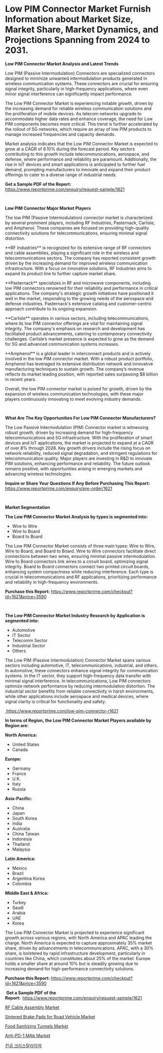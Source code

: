 <p><h1>Low PIM Connector Market Furnish Information about Market Size, Market Share, Market Dynamics, and Projections Spanning from 2024 to 2031.</h1></p><p><strong>Low PIM Connector Market Analysis and Latest Trends</strong></p>
<p><p>Low PIM (Passive Intermodulation) Connectors are specialized connectors designed to minimize unwanted intermodulation products generated in wireless communication systems. These connectors are crucial for ensuring signal integrity, particularly in high-frequency applications, where even minor signal interference can significantly impact performance. </p><p>The Low PIM Connector Market is experiencing notable growth, driven by the increasing demand for reliable wireless communication solutions and the proliferation of mobile devices. As telecom networks upgrade to accommodate higher data rates and enhance coverage, the need for Low PIM components becomes more critical. This trend is further accelerated by the rollout of 5G networks, which require an array of low PIM products to manage increased frequencies and capacity demands.</p><p>Market analysis indicates that the Low PIM Connector Market is expected to grow at a CAGR of 6.10% during the forecast period. Key sectors contributing to this growth include telecommunications, aerospace, and defense, where performance and reliability are paramount. Additionally, the rise in IoT devices and smart applications is anticipated to further fuel demand, prompting manufacturers to innovate and expand their product offerings to cater to a diverse range of industrial needs.</p></p>
<p><strong>Get a Sample PDF of the Report:&nbsp;</strong> <a href="https://www.reportprime.com/enquiry/request-sample/1621">https://www.reportprime.com/enquiry/request-sample/1621</a></p>
<p>&nbsp;</p>
<p><strong>Low PIM Connector Major Market Players</strong></p>
<p><p>The low PIM (Passive Intermodulation) connector market is characterized by several prominent players, including RF Industries, Pasternack, Carlisle, and Amphenol. These companies are focused on providing high-quality connectivity solutions for telecommunications, ensuring minimal signal distortion.</p><p>**RF Industries** is recognized for its extensive range of RF connectors and cable assemblies, playing a significant role in the wireless and telecommunications sectors. The company has reported consistent growth driven by the increasing demand for improved wireless communication infrastructure. With a focus on innovative solutions, RF Industries aims to expand its product line to further capture market share.</p><p>**Pasternack** specializes in RF and microwave components, including low PIM connectors renowned for their reliability and performance in critical applications. The company's strategic growth initiatives have positioned it well in the market, responding to the growing needs of the aerospace and defense industries. Pasternack's extensive catalog and customer-centric approach contribute to its ongoing expansion.</p><p>**Carlisle** operates in various sectors, including telecommunications, where its low PIM connector offerings are vital for maintaining signal integrity. The company's emphasis on research and development has facilitated product advancements, catering to contemporary connectivity challenges. Carlisle’s market presence is expected to grow as the demand for 5G and advanced communication systems increases.</p><p>**Amphenol** is a global leader in interconnect products and is actively involved in the low PIM connector market. With a robust product portfolio, Amphenol has leveraged its extensive distribution network and innovative manufacturing techniques to sustain growth. The company’s revenue reflects its market leading position, with reported sales surpassing $8 billion in recent years.</p><p>Overall, the low PIM connector market is poised for growth, driven by the expansion of wireless communication technologies, with these major players continuously innovating to meet evolving industry demands.</p></p>
<p>&nbsp;</p>
<p><strong>What Are The Key Opportunities For Low PIM Connector Manufacturers?</strong></p>
<p><p>The Low Passive Intermodulation (PIM) Connector market is witnessing robust growth, driven by increasing demand for high-frequency telecommunications and 5G infrastructure. With the proliferation of smart devices and IoT applications, the market is projected to expand at a CAGR of over 8% through 2028. Key growth drivers include the rising focus on network reliability, reduced signal degradation, and stringent regulations for telecommunication quality. Major players are investing in R&D to innovate PIM solutions, enhancing performance and reliability. The future outlook remains positive, with opportunities arising in emerging markets and advancing wireless technologies.</p></p>
<p><strong>Inquire or Share Your Questions If Any Before Purchasing This Report:</strong> <a href="https://www.reportprime.com/enquiry/pre-order/1621">https://www.reportprime.com/enquiry/pre-order/1621</a></p>
<p>&nbsp;</p>
<p><strong>Market Segmentation</strong></p>
<p><strong>The Low PIM Connector Market Analysis by types is segmented into:</strong></p>
<p><ul><li>Wire to Wire</li><li>Wire to Board</li><li>Board to Board</li></ul></p>
<p><p>The Low PIM Connector Market consists of three main types: Wire to Wire, Wire to Board, and Board to Board. Wire to Wire connectors facilitate direct connections between two wires, ensuring minimal passive intermodulation. Wire to Board connectors link wires to a circuit board, optimizing signal integrity. Board to Board connectors connect two printed circuit boards, enhancing system compactness while reducing interference. Each type is crucial in telecommunications and RF applications, prioritizing performance and reliability in high-frequency environments.</p></p>
<p><strong>Purchase this Report:&nbsp;</strong><a href="https://www.reportprime.com/checkout?id=1621&price=3590">https://www.reportprime.com/checkout?id=1621&price=3590</a></p>
<p>&nbsp;</p>
<p><strong>The Low PIM Connector Market Industry Research by Application is segmented into:</strong></p>
<p><ul><li>Automotive</li><li>IT Sector</li><li>Telecomm Sector</li><li>Industrial Sector</li><li>Others</li></ul></p>
<p><p>The Low PIM (Passive Intermodulation) Connector Market spans various sectors including automotive, IT, telecommunications, industrial, and others. In automotive, these connectors enhance signal integrity for communication systems. In the IT sector, they support high-frequency data transfer with minimal signal interference. In telecommunications, Low PIM connectors optimize network performance by reducing intermodulation distortion. The industrial sector benefits from reliable connectivity in harsh environments, while other applications include aerospace and medical devices, where signal clarity is critical for functionality and safety.</p></p>
<p><a href="https://www.reportprime.com/low-pim-connector-r1621">&nbsp;https://www.reportprime.com/low-pim-connector-r1621</a></p>
<p><strong>In terms of Region, the Low PIM Connector Market Players available by Region are:</strong></p>
<p>
    <p> <strong> North America: </strong>
        <ul>
            <li>United States</li>
            <li>Canada</li>
        </ul>
        </p> 
    <p> <strong> Europe: </strong>
        <ul>
            <li>Germany</li>
            <li>France</li>
            <li>U.K.</li>
            <li>Italy</li>
            <li>Russia</li>
        </ul>
        </p> 
    <p> <strong> Asia-Pacific: </strong>
        <ul>
            <li>China</li>
            <li>Japan</li>
            <li>South Korea</li>
            <li>India</li>
            <li>Australia</li>
            <li>China Taiwan</li>
            <li>Indonesia</li>
            <li>Thailand</li>
            <li>Malaysia</li>
        </ul>
        </p> 
    <p> <strong> Latin America: </strong>
        <ul>
            <li>Mexico</li>
            <li>Brazil</li>
            <li>Argentina Korea</li>
            <li>Colombia</li>
        </ul>
        </p> 
    <p> <strong> Middle East & Africa: </strong>
        <ul>
            <li>Turkey</li>
            <li>Saudi</li>
            <li>Arabia</li>
            <li>UAE</li>
            <li>Korea</li>
        </ul>
    </p>
    </p>
<p><p>The Low PIM Connector Market is projected to experience significant growth across various regions, with North America and APAC leading the charge. North America is expected to capture approximately 35% market share, driven by advancements in telecommunications. APAC, with a 30% share, is bolstered by rapid infrastructure development, particularly in countries like China, which constitutes about 25% of the market. Europe holds a smaller share at around 10% but is steadily growing due to increasing demand for high-performance connectivity solutions.</p></p>
<p><strong>Purchase this Report: </strong><a href="https://www.reportprime.com/checkout?id=1621&price=3590">https://www.reportprime.com/checkout?id=1621&price=3590</a></p>
<p>&nbsp;<strong>Get a Sample PDF of the Report:&nbsp;&nbsp;</strong><a href="https://www.reportprime.com/enquiry/request-sample/1621">https://www.reportprime.com/enquiry/request-sample/1621</a></p>
<p><strong></strong></p>
<p><p><a href="https://github.com/FassouRP/Market-Research-Report-List-6/blob/main/rf-cable-assembly-market.md">RF Cable Assembly Market</a></p><p><a href="https://issuu.com/reportprime-2/docs/sintered-brake-pads-for-road-vehicl_1d9ecf0a8f0790">Sintered Brake Pads for Road Vehicle Market</a></p><p><a href="https://medium.com/@hernandezdorothy026/food-sanitizing-tunnels-market-global-market-insights-and-sales-trends-2024-to-2031-aa133d741512">Food Sanitizing Tunnels Market</a></p><p><a href="https://medium.com/@teguhbavarian07_99894/global-perspectives-on-anti-pd-1-mab-market-trends-challenges-and-forecast-2024-2031-cd435510e7f3">Anti-PD-1 MAb Market</a></p><p><a href="https://medium.com/@marielesch2023/%EC%A7%84%EA%B3%B5-%EA%B2%B0%EC%A0%95%EC%B2%B4-%EC%8B%9C%EC%9E%A5%EC%9D%98-%EB%AF%B8%EB%9E%98-%EB%8F%99%ED%96%A5-2031%EB%85%84%EA%B9%8C%EC%A7%80%EC%9D%98-%EC%8B%A0%ED%9D%A5-%EC%8B%9C%EC%9E%A5-%ED%8A%B8%EB%A0%8C%EB%93%9C-%EB%B0%8F-%EC%98%88%EC%B8%A1-964993c6ac4d">진공 크리스탈라이저</a></p></p>